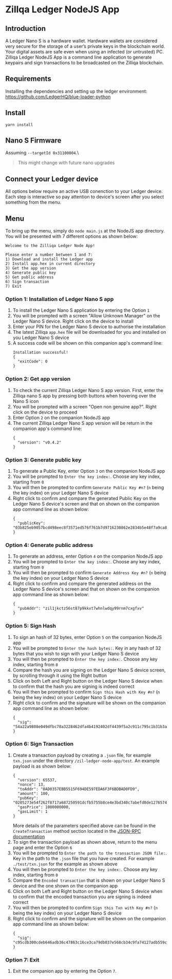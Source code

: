 # Zillqa Ledger NodeJS App

## Introduction

A Ledger Nano S is a hardware wallet. Hardware wallets are considered very secure for the storage of a user’s private keys in the blockchain world. Your digital assets are safe even when using an infected (or untrusted) PC. Zilliqa Ledger NodeJS App is a command line application to generate keypairs and sign transactions to be broadcasted on the Zilliqa blockchain.

## Requirements

Installing the dependencies and setting up the ledger environment:
https://github.com/LedgerHQ/blue-loader-python

## Install

```yarn install```

## Nano S Firmware

Assuming `--targetId 0x31100004`.\
> This might change with future nano upgrades

## Connect your Ledger device

All options below require an active USB conenction to your Ledger device.
Each step is interactive so pay attention to device's screen after you select 
something from the menu.

## Menu
To bring up the menu, simply do `node main.js` at the NodeJS app directory. You will be presented with 7 different options as shown below:
```
Welcome to the Zilliqa Ledger Node App!

Please enter a number between 1 and 7:
1) Download and install the Ledger app
2) Install app.hex in current directory
3) Get the app version
4) Generate public key
5) Get public address
6) Sign transaction
7) Exit
```

### Option 1: Installation of Ledger Nano S app
1. To install the Ledger Nano S application by entering the Option `1`
2. You will be prompted with a screen "Allow Unknown Manager" on the Ledger Nano S device. Right click on the device to install
3. Enter your PIN for the Ledger Nano S device to authorise the installation
4. The latest Zilliqa `app.hex` file will be downloaded for you and installed on you Ledger Nano S device
5. A success code will be shown on this companion app's command line:
     ```
     Installation successful!
     {
       "exitCode": 0
     }
     ```

### Option 2: Get app version
1. To check the current Zilliqa Ledger Nano S app version. First, enter the Zilliqa nano S app by pressing both buttons when hovering over the Nano S icon
2. You will be prompted with a screen "Open non genuine app?". Right click on the device to proceed
3. Enter Option `2` on the companion NodeJS app
4. The current Zilliqa Ledger Nano S app version will be return in the companion app's command line:
     ```
     {
       "version": "v0.4.2"
     }
     ```

### Option 3: Generate public key
1. To generate a Public Key, enter Option `3` on the companion NodeJS app
2. You will be prompted to `Enter the key index:`. Choose any key index, starting from `0`
3. You will then be prompted to confirm `Generate Public Key #n?` (`n` being the key index) on your Ledger Nano S device
4. Right click to confirm and compare the generated Public Key on the Ledger Nano S device's screen and that on shown on the companion app command line as shown below:
     ```
     {
       "publicKey": "03b825eb9057bcd498eec8f3571ed576f761b7d9716230862e2834b5e48f7a9ca8"
     }
     ```

### Option 4: Generate public address
1. To generate an address, enter Option `4` on the companion NodeJS app
2. You will be prompted to `Enter the key index:`. Choose any key index, starting from `0`
3. You will then be prompted to confirm `Generate Address Key #n?` (`n` being the key index) on your Ledger Nano S device
4. Right click to confirm and compare the generated address on the Ledger Nano S device's screen and that on shown on the companion app command line as shown below:
     ```
     {
       "pubAddr": "zil1jkctz56st87p9kkxt7whnlwdqy99rnm7cxgfxv"
     }
     ```

### Option 5: Sign Hash
1. To sign an hash of 32 bytes, enter Option `5` on the companion NodeJS app
2. You will be prompted to `Enter the hash bytes:`. Key in any hash of 32 bytes that you wish to sign with your Ledger Nano S device
3. You will then be prompted to `Enter the key index:`. Choose any key index, starting from `0`
4. Compare the hash you are signing on the Ledger Nano S device screen, by scrolling through it using the Right button
5. Click on both Left and Right button on the Ledger Nano S device when to confirm that the hash you are signing is indeed correct
6. You will then be prompted to confirm `Sign this Hash with Key #n?` (`n` being the key index) on your Ledger Nano S device
7. Right click to confirm and the signature will be shown on the companion app command line as shown below:
     ```
     {
       "sig": "54a22a9808e049dfbc78a3228462dfa4b4192402df4439f5a2c911c795c1b31b3a8a3eafbf23fc4652e4c22e36f22bfd74e58425888336c1c4f73d675a849809"
     }
     ```

### Option 6: Sign Transaction
1. Create a transaction payload by creating a `.json` file, for example `txn.json` under the directory `/zil-ledger-node-app/test`. An example payload is as shown below:
     ```
     {
       "version": 65537,
       "nonce": 13,
       "toAddr": "8AD0357EBB5515F694DE597EDA6F3F6BDBAD0FD9",
       "amount": 100,
       "pubKey": "0205273e54f262f8717a687250591dcfb5755b8ce4e3bd340c7abefd0de1276574",
       "gasPrice": 1000000000,
       "gasLimit": 1
     }
     ```
    More details of the parameters specified above can be found in the `CreateTransaction` method section located in the [JSON-RPC documentation](https://apidocs.zilliqa.com/#createtransaction)
2. To sign the transaction payload as shown above, return to the menu page and enter the Option `6`
3. You will be prompted to `Enter the path to the transaction JSON file:`. Key in the path to the `.json` file that you have created. For example `./test/txn.json` for the example as shown above
4. You will then be prompted to `Enter the key index:`. Choose any key index, starting from `0`
5. Compare the `Encoded transaction` that is shown on your Ledger Nano S device and the one shown on the companion app
6. Click on both Left and Right button on the Ledger Nano S device when to confirm that the encoded transaction you are signing is indeed correct
7. You will then be prompted to confirm `Sign this Txn with Key #n?` (`n` being the key index) on your Ledger Nano S device
8. Right click to confirm and the signature will be shown on the companion app command line as shown below:
     ```
     {
       "sig": "c95cdb300cdeb646adb36c47863c16ce3ca79db037e568cb34c9fa74127adb559c0cda7522d39f6d97fb689b0fb020f0a7e359855a02f9d76339be60f61a8951"
     }
     ```
     
### Option 7: Exit
1. Exit the companion app by entering the Option `7`.
